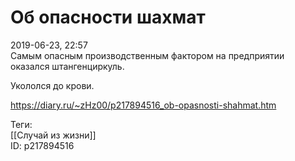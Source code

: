 Об опасности шахмат
====================

   
 2019-06-23, 22:57   
  Самым опасным производственным фактором на предприятии оказался штангенциркуль.   
   
 Укололся до крови.   
    
 <https://diary.ru/~zHz00/p217894516_ob-opasnosti-shahmat.htm>   
   
 Теги:   
 [[Случай из жизни]]   
 ID: p217894516
